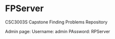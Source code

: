 # FPServer
CSC3003S Capstone Finding Problems Repository

Admin page:
Username: admin
PAssword: RPServer